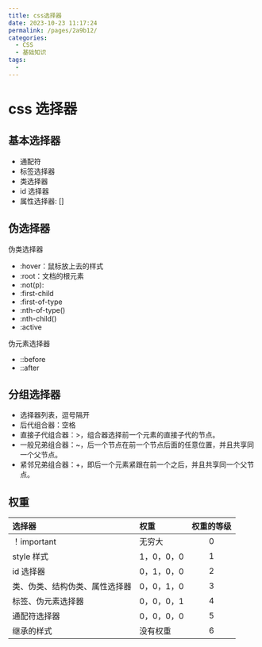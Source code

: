```yaml
---
title: css选择器
date: 2023-10-23 11:17:24
permalink: /pages/2a9b12/
categories:
  - CSS
  - 基础知识
tags:
  -
---
```


# css 选择器

## 基本选择器

- 通配符
- 标签选择器
- 类选择器
- id 选择器
- 属性选择器: []

## 伪选择器

伪类选择器

- :hover：鼠标放上去的样式
- :root：文档的根元素
- :not(p):
- :first-child
- :first-of-type
- :nth-of-type()
- :nth-child()
- :active

伪元素选择器

- ::before
- ::after

## 分组选择器

- 选择器列表，逗号隔开
- 后代组合器：空格
- 直接子代组合器：>，组合器选择前一个元素的直接子代的节点。
- 一般兄弟组合器：~，后一个节点在前一个节点后面的任意位置，并且共享同一个父节点。
- 紧邻兄弟组合器：+，即后一个元素紧跟在前一个之后，并且共享同一个父节点。

## 权重

| 选择器                         | 权重       | 权重的等级 |
| :----------------------------- | :--------- | :--------: |
| ！important                    | 无穷大     |     0      |
| style 样式                     | 1，0，0，0 |     1      |
| id 选择器                      | 0，1，0，0 |     2      |
| 类、伪类、结构伪类、属性选择器 | 0，0，1，0 |     3      |
| 标签、伪元素选择器             | 0，0，0，1 |     4      |
| 通配符选择器                   | 0，0，0，0 |     5      |
| 继承的样式                     | 没有权重   |     6      |
